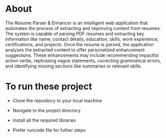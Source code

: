 # About
The Resume Parser & Enhancer is an intelligent web application that automates the process of extracting and improving content from resumes. 
The system is capable of parsing PDF resumes and extracting key information like name, contact details, education, skills, work experience, certifications, and projects. 
Once the resume is parsed, the application analyzes the extracted content to offer personalized enhancement suggestions. 
These enhancements may include recommending impactful action verbs, rephrasing vague statements, correcting grammatical errors, and identifying missing sections like summaries or relevant skills.
# To run these project
- Clone the repository to your local machine

- Navigate to the project directory

- Install all the required libraries
- Prefer runcode file for futher steps

